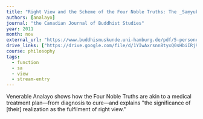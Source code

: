 ```yaml
---
title: "Right View and the Scheme of the Four Noble Truths: The _Saṃyukta-āgama_ Parallel to the _Sammādiṭṭhi-sutta_ and the Simile of the Four Skills of a Physician"
authors: [analayo]
journal: "the Canadian Journal of Buddhist Studies"
year: 2011
month: nov
external_url: "https://www.buddhismuskunde.uni-hamburg.de/pdf/5-personen/analayo/right-view.pdf"
drive_links: ["https://drive.google.com/file/d/1YIwAxrsnn8tyxQ0sHbiIRj92pVIixq7P/view?usp=drivesdk"]
course: philosophy
tags:
  - function
  - sa
  - view
  - stream-entry
---
```


Venerable Analayo shows how the Four Noble Truths are akin to a medical treatment plan—from diagnosis to cure—and explains "the significance of [their] realization as the fulfilment of right view."
